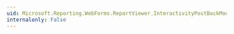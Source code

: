 ```yaml
---
uid: Microsoft.Reporting.WebForms.ReportViewer.InteractivityPostBackMode
internalonly: False
---
```


